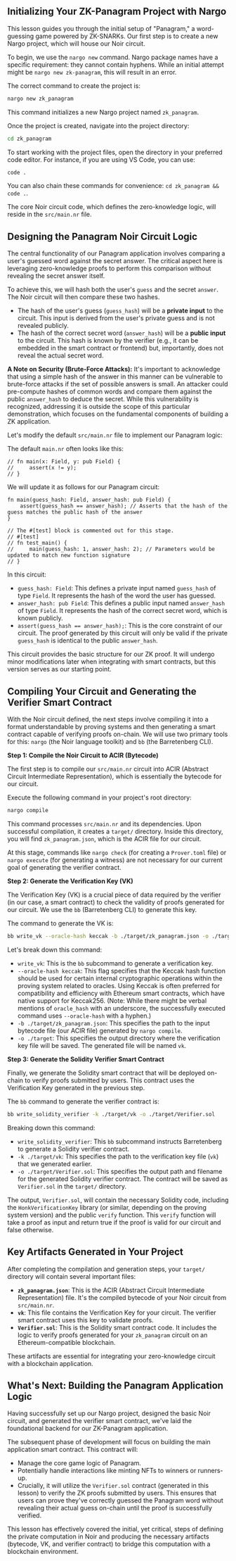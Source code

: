 ## Initializing Your ZK-Panagram Project with Nargo

This lesson guides you through the initial setup of "Panagram," a word-guessing game powered by ZK-SNARKs. Our first step is to create a new Nargo project, which will house our Noir circuit.

To begin, we use the `nargo new` command. Nargo package names have a specific requirement: they cannot contain hyphens. While an initial attempt might be `nargo new zk-panagram`, this will result in an error.

The correct command to create the project is:
```bash
nargo new zk_panagram
```
This command initializes a new Nargo project named `zk_panagram`.

Once the project is created, navigate into the project directory:
```bash
cd zk_panagram
```
To start working with the project files, open the directory in your preferred code editor. For instance, if you are using VS Code, you can use:
```bash
code .
```
You can also chain these commands for convenience: `cd zk_panagram && code .`.

The core Noir circuit code, which defines the zero-knowledge logic, will reside in the `src/main.nr` file.

## Designing the Panagram Noir Circuit Logic

The central functionality of our Panagram application involves comparing a user's guessed word against the secret answer. The critical aspect here is leveraging zero-knowledge proofs to perform this comparison without revealing the secret answer itself.

To achieve this, we will hash both the user's `guess` and the secret `answer`. The Noir circuit will then compare these two hashes.
*   The hash of the user's guess (`guess_hash`) will be a **private input** to the circuit. This input is derived from the user's private guess and is not revealed publicly.
*   The hash of the correct secret word (`answer_hash`) will be a **public input** to the circuit. This hash is known by the verifier (e.g., it can be embedded in the smart contract or frontend) but, importantly, does not reveal the actual secret word.

**A Note on Security (Brute-Force Attacks):**
It's important to acknowledge that using a simple hash of the answer in this manner can be vulnerable to brute-force attacks if the set of possible answers is small. An attacker could pre-compute hashes of common words and compare them against the public `answer_hash` to deduce the secret. While this vulnerability is recognized, addressing it is outside the scope of this particular demonstration, which focuses on the fundamental components of building a ZK application.

Let's modify the default `src/main.nr` file to implement our Panagram logic:

The default `main.nr` often looks like this:
```noir
// fn main(x: Field, y: pub Field) {
//     assert(x != y);
// }
```

We will update it as follows for our Panagram circuit:
```noir
fn main(guess_hash: Field, answer_hash: pub Field) {
    assert(guess_hash == answer_hash); // Asserts that the hash of the guess matches the public hash of the answer
}

// The #[test] block is commented out for this stage.
// #[test]
// fn test_main() {
//     main(guess_hash: 1, answer_hash: 2); // Parameters would be updated to match new function signature
// }
```

In this circuit:
*   `guess_hash: Field`: This defines a private input named `guess_hash` of type `Field`. It represents the hash of the word the user has guessed.
*   `answer_hash: pub Field`: This defines a public input named `answer_hash` of type `Field`. It represents the hash of the correct secret word, which is known publicly.
*   `assert(guess_hash == answer_hash);`: This is the core constraint of our circuit. The proof generated by this circuit will only be valid if the private `guess_hash` is identical to the public `answer_hash`.

This circuit provides the basic structure for our ZK proof. It will undergo minor modifications later when integrating with smart contracts, but this version serves as our starting point.

## Compiling Your Circuit and Generating the Verifier Smart Contract

With the Noir circuit defined, the next steps involve compiling it into a format understandable by proving systems and then generating a smart contract capable of verifying proofs on-chain. We will use two primary tools for this: `nargo` (the Noir language toolkit) and `bb` (the Barretenberg CLI).

**Step 1: Compile the Noir Circuit to ACIR (Bytecode)**

The first step is to compile our `src/main.nr` circuit into ACIR (Abstract Circuit Intermediate Representation), which is essentially the bytecode for our circuit.

Execute the following command in your project's root directory:
```bash
nargo compile
```
This command processes `src/main.nr` and its dependencies. Upon successful compilation, it creates a `target/` directory. Inside this directory, you will find `zk_panagram.json`, which is the ACIR file for our circuit.

At this stage, commands like `nargo check` (for creating a `Prover.toml` file) or `nargo execute` (for generating a witness) are not necessary for our current goal of generating the verifier contract.

**Step 2: Generate the Verification Key (VK)**

The Verification Key (VK) is a crucial piece of data required by the verifier (in our case, a smart contract) to check the validity of proofs generated for our circuit. We use the `bb` (Barretenberg CLI) to generate this key.

The command to generate the VK is:
```bash
bb write_vk --oracle-hash keccak -b ./target/zk_panagram.json -o ./target
```
Let's break down this command:
*   `write_vk`: This is the `bb` subcommand to generate a verification key.
*   `--oracle-hash keccak`: This flag specifies that the Keccak hash function should be used for certain internal cryptographic operations within the proving system related to oracles. Using Keccak is often preferred for compatibility and efficiency with Ethereum smart contracts, which have native support for Keccak256. (Note: While there might be verbal mentions of `oracle_hash` with an underscore, the successfully executed command uses `--oracle-hash` with a hyphen.)
*   `-b ./target/zk_panagram.json`: This specifies the path to the input bytecode file (our ACIR file) generated by `nargo compile`.
*   `-o ./target`: This specifies the output directory where the verification key file will be saved. The generated file will be named `vk`.

**Step 3: Generate the Solidity Verifier Smart Contract**

Finally, we generate the Solidity smart contract that will be deployed on-chain to verify proofs submitted by users. This contract uses the Verification Key generated in the previous step.

The `bb` command to generate the verifier contract is:
```bash
bb write_solidity_verifier -k ./target/vk -o ./target/Verifier.sol
```
Breaking down this command:
*   `write_solidity_verifier`: This `bb` subcommand instructs Barretenberg to generate a Solidity verifier contract.
*   `-k ./target/vk`: This specifies the path to the verification key file (`vk`) that we generated earlier.
*   `-o ./target/Verifier.sol`: This specifies the output path and filename for the generated Solidity verifier contract. The contract will be saved as `Verifier.sol` in the `target/` directory.

The output, `Verifier.sol`, will contain the necessary Solidity code, including the `HonkVerificationKey` library (or similar, depending on the proving system version) and the public `verify` function. This `verify` function will take a proof as input and return true if the proof is valid for our circuit and false otherwise.

## Key Artifacts Generated in Your Project

After completing the compilation and generation steps, your `target/` directory will contain several important files:

*   **`zk_panagram.json`**: This is the ACIR (Abstract Circuit Intermediate Representation) file. It's the compiled bytecode of your Noir circuit from `src/main.nr`.
*   **`vk`**: This file contains the Verification Key for your circuit. The verifier smart contract uses this key to validate proofs.
*   **`Verifier.sol`**: This is the Solidity smart contract code. It includes the logic to verify proofs generated for your `zk_panagram` circuit on an Ethereum-compatible blockchain.

These artifacts are essential for integrating your zero-knowledge circuit with a blockchain application.

## What's Next: Building the Panagram Application Logic

Having successfully set up our Nargo project, designed the basic Noir circuit, and generated the verifier smart contract, we've laid the foundational backend for our ZK-Panagram application.

The subsequent phase of development will focus on building the main application smart contract. This contract will:
*   Manage the core game logic of Panagram.
*   Potentially handle interactions like minting NFTs to winners or runners-up.
*   Crucially, it will utilize the `Verifier.sol` contract (generated in this lesson) to verify the ZK proofs submitted by users. This ensures that users can prove they've correctly guessed the Panagram word without revealing their actual guess on-chain until the proof is successfully verified.

This lesson has effectively covered the initial, yet critical, steps of defining the private computation in Noir and producing the necessary artifacts (bytecode, VK, and verifier contract) to bridge this computation with a blockchain environment.